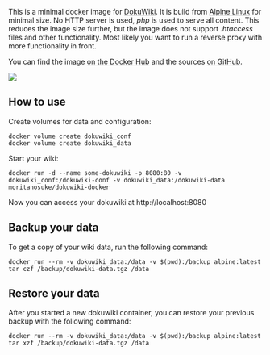 This is a minimal docker image for [DokuWiki][0]. It is build from [Alpine Linux][1] for minimal size. No HTTP server is used, *php* is used to serve all content. This reduces the image size further, but the image does not support *.htaccess* files and other functionality. Most likely you want to run a reverse proxy with more functionality in front.

You can find the image [on the Docker Hub][3] and the sources [on GitHub][4].

[![](https://images.microbadger.com/badges/image/moritanosuke/dokuwiki-docker.svg)](https://microbadger.com/images/moritanosuke/dokuwiki-docker)

How to use
----------

Create volumes for data and configuration:

    docker volume create dokuwiki_conf
    docker volume create dokuwiki_data

Start your wiki:

    docker run -d --name some-dokuwiki -p 8080:80 -v dokuwiki_conf:/dokuwiki-conf -v dokuwiki_data:/dokuwiki-data moritanosuke/dokuwiki-docker

Now you can access your dokuwiki at http://localhost:8080

Backup your data
----------------

To get a copy of your wiki data, run the following command:

    docker run --rm -v dokuwiki_data:/data -v $(pwd):/backup alpine:latest tar czf /backup/dokuwiki-data.tgz /data

Restore your data
-----------------

After you started a new dokuwiki container, you can restore your previous backup with the following command:

    docker run --rm -v dokuwiki_data:/data -v $(pwd):/backup alpine:latest tar xzf /backup/dokuwiki-data.tgz /data

[0]: https://www.dokuwiki.org/
[1]: http://alpinelinux.org/
[2]: https://www.dokuwiki.org/config#configuration_options
[3]: https://hub.docker.com/r/moritanosuke/dokuwiki-docker/
[4]: https://github.com/MoriTanosuke/dokuwiki-docker
